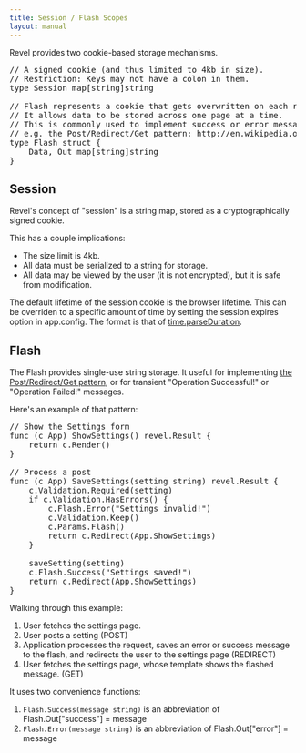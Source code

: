 ```yaml
---
title: Session / Flash Scopes
layout: manual
---
```


Revel provides two cookie-based storage mechanisms.

<pre class="prettyprint lang-go">
// A signed cookie (and thus limited to 4kb in size).
// Restriction: Keys may not have a colon in them.
type Session map[string]string

// Flash represents a cookie that gets overwritten on each request.
// It allows data to be stored across one page at a time.
// This is commonly used to implement success or error messages.
// e.g. the Post/Redirect/Get pattern: http://en.wikipedia.org/wiki/Post/Redirect/Get
type Flash struct {
	Data, Out map[string]string
}
</pre>

## Session

Revel's concept of "session" is a string map, stored as a cryptographically
signed cookie.

This has a couple implications:
* The size limit is 4kb.
* All data must be serialized to a string for storage.
* All data may be viewed by the user (it is not encrypted), but it is safe from modification.

The default lifetime of the session cookie is the browser lifetime.  This
can be overriden to a specific amount of time by setting the session.expires
option in app.config.  The format is that of
[time.parseDuration](http://golang.org/pkg/time/#ParseDuration).

## Flash

The Flash provides single-use string storage. It useful for implementing
[the Post/Redirect/Get pattern](http://en.wikipedia.org/wiki/Post/Redirect/Get),
or for transient "Operation Successful!" or "Operation Failed!" messages.

Here's an example of that pattern:

<pre class="prettyprint lang-go">
// Show the Settings form
func (c App) ShowSettings() revel.Result {
	return c.Render()
}

// Process a post
func (c App) SaveSettings(setting string) revel.Result {
	c.Validation.Required(setting)
	if c.Validation.HasErrors() {
		c.Flash.Error("Settings invalid!")
		c.Validation.Keep()
		c.Params.Flash()
		return c.Redirect(App.ShowSettings)
	}

	saveSetting(setting)
	c.Flash.Success("Settings saved!")
	return c.Redirect(App.ShowSettings)
}
</pre>

Walking through this example:
1. User fetches the settings page.
2. User posts a setting (POST)
3. Application processes the request, saves an error or success message to the flash, and redirects the user to the settings page (REDIRECT)
4. User fetches the settings page, whose template shows the flashed message. (GET)

It uses two convenience functions:
1. `Flash.Success(message string)` is an abbreviation of Flash.Out\["success"] = message
2. `Flash.Error(message string)` is an abbreviation of Flash.Out\["error"] = message

